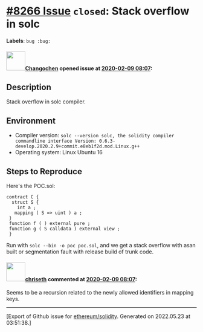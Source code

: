 # [\#8266 Issue](https://github.com/ethereum/solidity/issues/8266) `closed`: Stack overflow in solc
**Labels**: `bug :bug:`


#### <img src="https://avatars.githubusercontent.com/u/18531282?u=d99a5e2c998328de35b34cf9ea3dae85dfc4ad26&v=4" width="50">[Changochen](https://github.com/Changochen) opened issue at [2020-02-09 08:07](https://github.com/ethereum/solidity/issues/8266):

## Description

Stack overflow in solc compiler.

## Environment

- Compiler version: `solc --version
solc, the solidity compiler commandline interface
Version: 0.6.3-develop.2020.2.9+commit.e8eb1f2d.mod.Linux.g++`
- Operating system: Linux Ubuntu 16

## Steps to Reproduce

Here's the POC.sol:
```
contract C {
  struct S {
    int a ;
   mapping ( S => uint ) a ;
 }
 function f ( ) external pure ;
 function g ( S calldata ) external view ;
 }
```

Run with `solc --bin -o poc poc.sol`, and we get a stack overflow with asan built or segmentation fault with release build of trunk code.



#### <img src="https://avatars.githubusercontent.com/u/9073706?v=4" width="50">[chriseth](https://github.com/chriseth) commented at [2020-02-09 08:07](https://github.com/ethereum/solidity/issues/8266#issuecomment-584161672):

Seems to be a recursion related to the newly allowed identifiers in mapping keys.


-------------------------------------------------------------------------------



[Export of Github issue for [ethereum/solidity](https://github.com/ethereum/solidity). Generated on 2022.05.23 at 03:51:38.]
